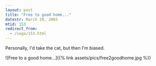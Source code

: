 ```yaml
---
layout: post
title: "Free to good home..."
datestr: March 29, 2003
mtid: 153
redirect_from:
  - /saga/153.html
---
```


Personally, I'd take the cat, but then I'm biased.

![Free to a good home...]({% link assets/pics/free2goodhome.jpg %})
